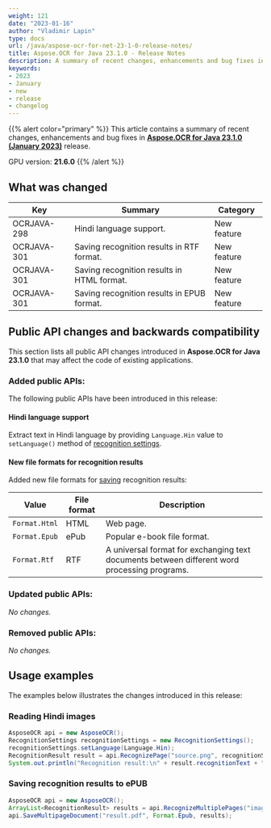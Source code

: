 ```yaml
---
weight: 121
date: "2023-01-16"
author: "Vladimir Lapin"
type: docs
url: /java/aspose-ocr-for-net-23-1-0-release-notes/
title: Aspose.OCR for Java 23.1.0 - Release Notes
description: A summary of recent changes, enhancements and bug fixes in Aspose.OCR for Java 23.1.0 (January 2023) release.
keywords:
- 2023
- January
- new
- release
- changelog
---
```


{{% alert color="primary" %}}
This article contains a summary of recent changes, enhancements and bug fixes in [**Aspose.OCR for Java 23.1.0 (January 2023)**](https://www.nuget.org/packages/Aspose.OCR/23.1.0) release.

GPU version: **21.6.0**
{{% /alert %}}

## What was changed

Key | Summary | Category
--- | ------- | --------
OCRJAVA-298 | Hindi language support. | New feature
OCRJAVA-301 | Saving recognition results in RTF format. | New feature
OCRJAVA-301 | Saving recognition results in HTML format. | New feature
OCRJAVA-301 | Saving recognition results in EPUB format. | New feature

## Public API changes and backwards compatibility

This section lists all public API changes introduced in **Aspose.OCR for Java 23.1.0** that may affect the code of existing applications.

### Added public APIs:

The following public APIs have been introduced in this release:

#### Hindi language support

Extract text in Hindi language by providing `Language.Hin` value to `setLanguage()` method of [recognition settings](/ocr/java/settings/).

#### New file formats for recognition results

Added new file formats for [saving](/ocr/java/save-file/) recognition results:

Value | File format | Description
----- | ----------- | -----------
`Format.Html` | HTML | Web page.
`Format.Epub` | ePub | Popular e-book file format.
`Format.Rtf` | RTF | A universal format for exchanging text documents between different word processing programs.

### Updated public APIs:

_No changes._

### Removed public APIs:

_No changes._

## Usage examples

The examples below illustrates the changes introduced in this release:

### Reading Hindi images

```java
AsposeOCR api = new AsposeOCR();
RecognitionSettings recognitionSettings = new RecognitionSettings();
recognitionSettings.setLanguage(Language.Hin);
RecognitionResult result = api.RecognizePage("source.png", recognitionSettings);
System.out.println("Recognition result:\n" + result.recognitionText + "\n\n");
```

### Saving recognition results to ePUB

```java
AsposeOCR api = new AsposeOCR();
ArrayList<RecognitionResult> results = api.RecognizeMultiplePages("images.zip", new RecognitionSettings());
api.SaveMultipageDocument("result.pdf", Format.Epub, results);
```
